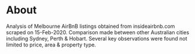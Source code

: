 # About

Analysis of Melbourne AirBnB listings obtained from insideairbnb.com scraped on 15-Feb-2020. Comparison made between other Australian cities including Sydney, Perth & Hobart. Several key observations were found not limited to price, area & property type.
